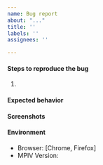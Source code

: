 ```yaml
---
name: Bug report
about: "..."
title: ''
labels: ''
assignees: ''

---
```


#### Steps to reproduce the bug
1. 

#### Expected behavior

#### Screenshots

#### Environment
 - Browser: [Chrome, Firefox]
 - MPIV Version:

<!--
To suggest adding/modifying rules for sites,
please use `MPIV host rules` in the Discussions section:
https://github.com/tophf/mpiv/discussions/categories/mpiv-host-rules
-->
